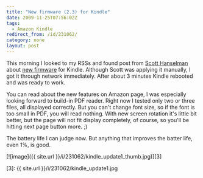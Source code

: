 ```yaml
---
title: "New firmware (2.3) for Kindle"
date: 2009-11-25T07:56:02Z
tags:
  - Amazon Kindle
redirect_from: /id/231062/
category: none
layout: post
---
```

This morning I looked to my RSSs and found post from [Scott Hanselman][1] about [new firmware][2] for Kindle. Although Scott was applying it manually, I got it through network immediately. After about 3 minutes Kindle rebooted and was ready to work.

You can read about the new features on Amazon page, I was especially looking forward to build-in PDF reader. Right now I tested only two or three files, all displayed correctly. But you can't change font size, so if the font is too small in PDF, you will read nothing. With new screen rotation it's little bit better, but the page will not fit display completely, of course, so you'll be hitting next page button more. ;)

The battery life I can judge now. But anything that improves the batter life, even 1%, is good.

[![image]({{ site.url }}/i/231062/kindle_update1_thumb.jpg)][3]

[1]: http://www.hanselman.com/blog/ScreenshotsAmazonKindle2GetsBetterBatteryLifeAndNativePDFSupport.aspx
[2]: http://www.amazon.com/gp/help/customer/display.html?nodeId=200324680
[3]: {{ site.url }}/i/231062/kindle_update1.jpg
